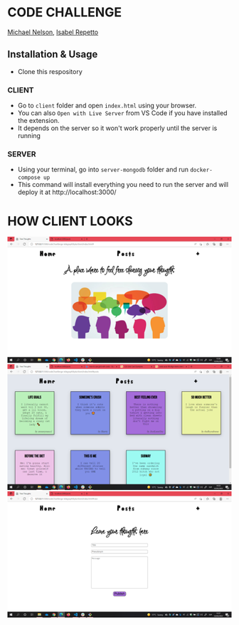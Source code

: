 # CODE CHALLENGE

[Michael Nelson](https://github.com/mwezn), [Isabel Repetto](https://github.com/neifors)

## Installation & Usage

- Clone this respository

### CLIENT

- Go to `client` folder and open `index.html` using your browser.
- You can also `Open with Live Server` from VS Code if you have installed the extension.
- It depends on the server so it won't work properly until the server is running

### SERVER

- Using your terminal, go into `server-mongodb` folder and run `docker-compose up`
- This command will install everything you need to run the server and will deploy it at http://localhost:3000/

# HOW CLIENT LOOKS

![HOMEPAGE](./client/static/img/client-home.png)
![ALL THE POSTS](./client/static/img/client-posts.png)
![ADD A NEW POST](./client/static/img/client-form.png)
